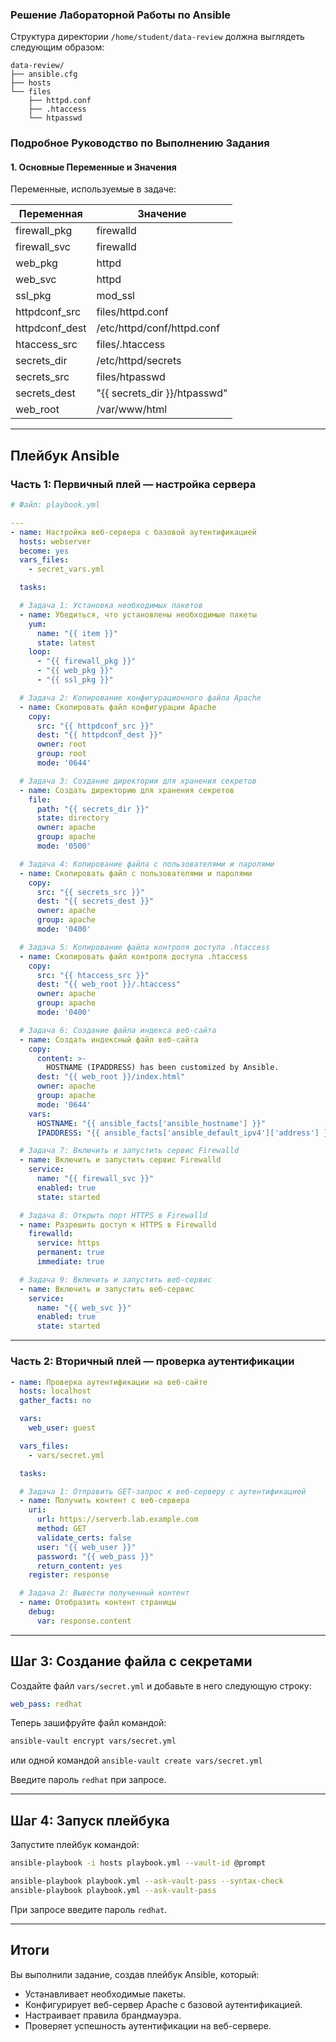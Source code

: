 ### Решение Лабораторной Работы по Ansible

Структура директории `/home/student/data-review` должна выглядеть следующим образом:

```
data-review/
├── ansible.cfg
├── hosts
└── files
    ├── httpd.conf
    ├── .htaccess
    └── htpasswd
```

### Подробное Руководство по Выполнению Задания

#### 1. Основные Переменные и Значения

Переменные, используемые в задаче:

| Переменная          | Значение                            |
|--------------------|-------------------------------------|
| firewall_pkg       | firewalld                           |
| firewall_svc       | firewalld                           |
| web_pkg            | httpd                               |
| web_svc            | httpd                               |
| ssl_pkg            | mod_ssl                             |
| httpdconf_src      | files/httpd.conf                    |
| httpdconf_dest     | /etc/httpd/conf/httpd.conf         |
| htaccess_src       | files/.htaccess                     |
| secrets_dir        | /etc/httpd/secrets                  |
| secrets_src        | files/htpasswd                      |
| secrets_dest       | "{{ secrets_dir }}/htpasswd"         |
| web_root           | /var/www/html                       |

---

## Плейбук Ansible

### Часть 1: Первичный плей — настройка сервера

```yaml
# Файл: playbook.yml

---
- name: Настройка веб-сервера с базовой аутентификацией
  hosts: webserver
  become: yes
  vars_files:
    - secret_vars.yml

  tasks:

  # Задача 1: Установка необходимых пакетов
  - name: Убедиться, что установлены необходимые пакеты
    yum:
      name: "{{ item }}"
      state: latest
    loop:
      - "{{ firewall_pkg }}"
      - "{{ web_pkg }}"
      - "{{ ssl_pkg }}"

  # Задача 2: Копирование конфигурационного файла Apache
  - name: Скопировать файл конфигурации Apache
    copy:
      src: "{{ httpdconf_src }}"
      dest: "{{ httpdconf_dest }}"
      owner: root
      group: root
      mode: '0644'

  # Задача 3: Создание директории для хранения секретов
  - name: Создать директорию для хранения секретов
    file:
      path: "{{ secrets_dir }}"
      state: directory
      owner: apache
      group: apache
      mode: '0500'

  # Задача 4: Копирование файла с пользователями и паролями
  - name: Скопировать файл с пользователями и паролями
    copy:
      src: "{{ secrets_src }}"
      dest: "{{ secrets_dest }}"
      owner: apache
      group: apache
      mode: '0400'

  # Задача 5: Копирование файла контроля доступа .htaccess
  - name: Скопировать файл контроля доступа .htaccess
    copy:
      src: "{{ htaccess_src }}"
      dest: "{{ web_root }}/.htaccess"
      owner: apache
      group: apache
      mode: '0400'

  # Задача 6: Создание файла индекса веб-сайта
  - name: Создать индексный файл веб-сайта
    copy:
      content: >-
        HOSTNAME (IPADDRESS) has been customized by Ansible.
      dest: "{{ web_root }}/index.html"
      owner: apache
      group: apache
      mode: '0644'
    vars:
      HOSTNAME: "{{ ansible_facts['ansible_hostname'] }}"
      IPADDRESS: "{{ ansible_facts['ansible_default_ipv4']['address'] }}"

  # Задача 7: Включить и запустить сервис Firewalld
  - name: Включить и запустить сервис Firewalld
    service:
      name: "{{ firewall_svc }}"
      enabled: true
      state: started

  # Задача 8: Открыть порт HTTPS в Firewalld
  - name: Разрешить доступ к HTTPS в Firewalld
    firewalld:
      service: https
      permanent: true
      immediate: true

  # Задача 9: Включить и запустить веб-сервис
  - name: Включить и запустить веб-сервис
    service:
      name: "{{ web_svc }}"
      enabled: true
      state: started
```

---

### Часть 2: Вторичный плей — проверка аутентификации

```yaml
- name: Проверка аутентификации на веб-сайте
  hosts: localhost
  gather_facts: no

  vars:
    web_user: guest

  vars_files:
    - vars/secret.yml

  tasks:

  # Задача 1: Отправить GET-запрос к веб-серверу с аутентификацией
  - name: Получить контент с веб-сервера
    uri:
      url: https://serverb.lab.example.com
      method: GET
      validate_certs: false
      user: "{{ web_user }}"
      password: "{{ web_pass }}"
      return_content: yes
    register: response

  # Задача 2: Вывести полученный контент
  - name: Отобразить контент страницы
    debug:
      var: response.content
```

---

## Шаг 3: Создание файла с секретами

Создайте файл `vars/secret.yml` и добавьте в него следующую строку:

```yaml
web_pass: redhat
```

Теперь зашифруйте файл командой:

```bash
ansible-vault encrypt vars/secret.yml
```
или одной командой `ansible-vault create vars/secret.yml`

Введите пароль `redhat` при запросе.

---

## Шаг 4: Запуск плейбука

Запустите плейбук командой:

```bash
ansible-playbook -i hosts playbook.yml --vault-id @prompt

ansible-playbook playbook.yml --ask-vault-pass --syntax-check
ansible-playbook playbook.yml --ask-vault-pass
```

При запросе введите пароль `redhat`.

---

## Итоги

Вы выполнили задание, создав плейбук Ansible, который:

- Устанавливает необходимые пакеты.
- Конфигурирует веб-сервер Apache с базовой аутентификацией.
- Настраивает правила брандмауэра.
- Проверяет успешность аутентификации на веб-сервере.
